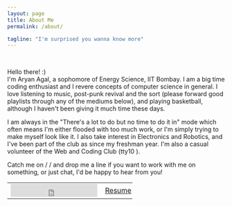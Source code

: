 ```yaml
---
layout: page
title: About Me
permalink: /about/

tagline: "I'm surprised you wanna know more"
---
```


<!--
<center>GitHub Repository
<a href="http://github.com/hemangsk/Gravity"><p><i class="fa fa-github"></i></p></a>
</center>
-->
<div class="intro"><br>
  <p>
 Hello there! :) <br>
 I'm Aryan Agal, a sophomore of Energy Science, IIT Bombay. I am a big time coding enthusiast and I revere concepts of computer science in general. I love listening to music, post-punk revival and the sort (please forward good playlists through any of the mediums below), and playing basketball, although I haven't been giving it much time these days.
 </p>
 <p>
 I am always in the "There's a lot to do but no time to do it in" mode which often means I'm either flooded with too much work, or I'm simply trying to make myself look like it. I also take interest in Electronics and Robotics, and I've been part of the club as since my freshman year. I'm also a casual volunteer of the Web and Coding Club (tty10 <i class="fa fa-heart" aria-hidden="true"></i>).
 </p>
 <p>
 Catch me on <a href="http://facebook.com/aryan.agal.30"><i class="fa fa-facebook"></i></a> / <a href="http://github.com/grubdragon"><i class="fa fa-github"></i></a> / <a href="mailto:aryanagal98@gmail.com"><i class="fa fa-envelope-o"></i></a> and drop me a line if you want to work with me on something, or just chat, I'd be happy to hear from you!
 </p>
</div>
<div class="download">
<table>
<td style="padding-right:10px;"><iframe style="float:left;" src="https://ghbtns.com/github-btn.html?user=grubdragon&type=follow&size=large" frameborder="0" scrolling="0" width="200px" height="30px"></iframe></td><td style="padding-right:2px;"><a  style="float:left;" href="/resume.pdf" class="myButton">Resume</a></td>
</table>
</div>

